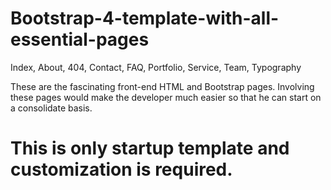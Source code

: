 # Bootstrap-4-template-with-all-essential-pages
Index, About, 404, Contact, FAQ, Portfolio, Service, Team, Typography

These are the fascinating front-end HTML and Bootstrap pages.
Involving these pages would make the developer much easier so that he can start on a consolidate basis.


# This is only startup template and customization is required.
